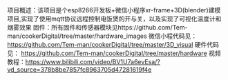 项目概述：该项目是个esp8266开发板+微信小程序xr-frame+3D(blender)建模项目,实现了使用mqtt协议远程控制电饭煲的开与关，以及实现了可视化温度计和烟雾效果
固件：所有固件和传感器模块见https://github.com/Tem-man/cookerDigital/tree/master/hardware_images
微信小程代码见： https://github.com/Tem-man/cookerDigital/tree/master/3D_visual
硬件代码见： https://github.com/Tem-man/cookerDigital/tree/master/hardware
视频教程：https://www.bilibili.com/video/BV1U7a6evEsa/?vd_source=378b8be7857fc8963705d47281619f4e
